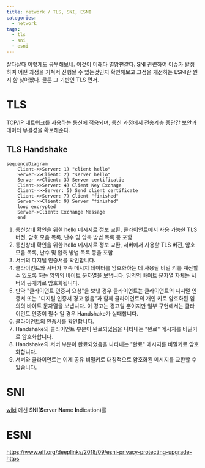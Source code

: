 ```yaml
---
title: network / TLS, SNI, ESNI
categories: 
  - network
tags: 
  - tls
  - sni
  - esni
---
```

살다살다 이렇게도 공부해보네. 이것이 미래다 멸망편같다. SNI 관련하여 이슈가 발생하여 어떤 과정을 거쳐서 진행될 수 있는것인지 확인해보고 그점을 개선하는 ESNI란 뭔지 함 찾아봤다. 물론 그 기반인 TLS 먼저.

# TLS
TCP/IP 네트워크를 사용하는 통신에 적용되며, 통신 과정에서 전송계층 종단간 보안과 데이터 무결성을 확보해준다.

## TLS Handshake
```mermaid
sequenceDiagram
    Client->>Server: 1) "client hello"
    Server->>Client: 2) "server hello"
    Server->>Client: 3) Server certificatie
    Client->>Server: 4) Client Key Exchage
    Client-->>Server: 5) Send client certificate
    Client->>Server: 7) Client "finished"
    Server->>Client: 9) Server "finished"
    loop encrypted
    Server->Client: Exchange Message
    end
```
1.  통신상태 확인을 위한 hello 메시지로 정보 교환, 클라이언트에서 사용 가능한 TLS 버전, 암호 모음 목록, 난수 및 압축 방법 목록 등 포함
2.  통신상태 확인을 위한 hello 메시지로 정보 교환, 서버에서 사용할 TLS 버전, 암호 모음 목록, 난수 및 압축 방법 목록 등을 포함
3.  서버의 디지털 인증서를 확인합니다.
4.  클라이언트와 서버가 후속 메시지 데이터를 암호화하는 데 사용될 비밀 키를 계산할 수 있도록 하는 임의의 바이트 문자열을 보냅니다. 임의의 바이트 문자열 자체는 서버의 공개키로 암호화됩니다.
5.  만약 "클라이언트 인증서 요청"을 보낸 경우 클라이언트는 클라이언트의 디지털 인증서 또는 "디지털 인증서 경고 없음"과 함께 클라이언트의 개인 키로 암호화된 임의의 바이트 문자열을 보냅니다. 이 경고는 경고일 뿐이지만 일부 구현에서는 클라이언트 인증이 필수 일 경우 Handshake가 실패합니다.
6.  클라이언트의 인증서를 확인합니다.
7.  Handshake의 클라이언트 부분이 완료되었음을 나타내는 "완료" 메시지를 비밀키로 암호화합니다.
8.  Handshake의 서버 부분이 완료되었음을 나타내는 "완료" 메시지를 비밀키로 암호화합니다.
9.  서버와 클라이언트는 이제 공유 비밀키로 대칭적으로 암호화된 메시지를 교환할 수 있습니다.
 
# SNI
[wiki](https://ko.wikipedia.org/wiki/%EC%84%9C%EB%B2%84_%EB%84%A4%EC%9E%84_%EC%9D%B8%EB%94%94%EC%BC%80%EC%9D%B4%EC%85%98) 에선 SNI(**S**erver **N**ame **I**ndication)를 

# ESNI
https://www.eff.org/deeplinks/2018/09/esni-privacy-protecting-upgrade-https
<!--stackedit_data:
eyJoaXN0b3J5IjpbLTc2ODI2NDY0NywtMjMxNTQ3MTc2XX0=
-->